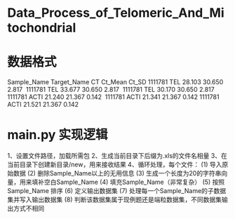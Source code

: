 # Data_Process_of_Telomeric_And_Mitochondrial 

# 数据格式
Sample_Name	Target_Name	CT	Ct_Mean	Ct_SD
1111781	TEL	28.103	30.650	2.817 
1111781	TEL	33.677	30.650	2.817 
1111781	TEL	30.170	30.650	2.817 
1111781	ACTI	21.240	21.367	0.142 
1111781	ACTI	21.341	21.367	0.142
1111781	ACTI	21.521	21.367	0.142 
 
# main.py 实现逻辑
1、设置文件路径，加载所需包
2、生成当前目录下后缀为.xls的文件名相量
3、在当前目录下创建新目录/new，用来接收结果
4、循环处理，每个文件：
  (1) 导入原始数据
  (2) 删除Sample_Name以上的无用信息
  (3) 生成一个长度为20的字符串向量，用来填补空白Sample_Name
  (4) 填充Sample_Name（非常复杂）
  (5) 按照Sample_Name 排序
  (6) 定义输出数据集
  (7) 处理每一个Sample_Name的子数据集并写入输出数据集
  (8) 判断该数据集属于现例题还是端粒数据集，不同数据集输出方式不相同
  
